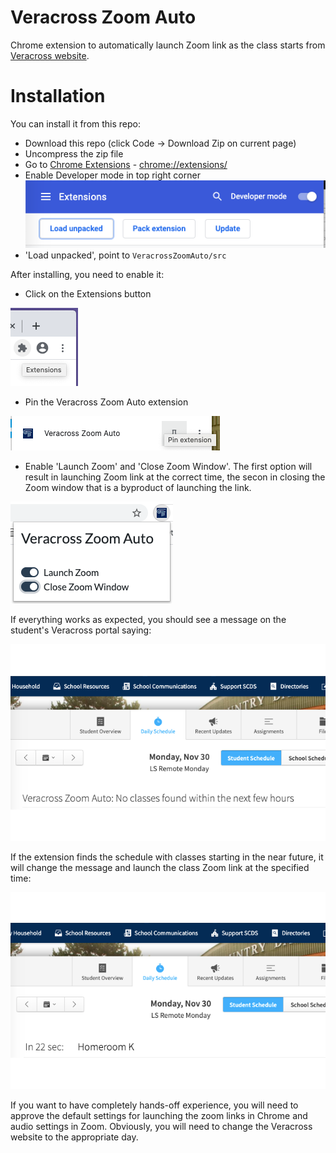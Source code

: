 Veracross Zoom Auto
===================

Chrome extension to automatically launch Zoom link as the class starts from [Veracross website](https://www.veracross.com/).

# Installation
You can install it from this repo:
* Download this repo (click Code -> Download Zip on current page)
* Uncompress the zip file
* Go to [Chrome Extensions](chrome://extensions/) - [chrome://extensions/](chrome://extensions/)
* Enable Developer mode in top right corner
![Chrome Developer Mode](doc/img/ChromeDeveloperMode.png)
* 'Load unpacked', point to `VeracrossZoomAuto/src`

After installing, you need to enable it:
* Click on the Extensions button

![Chrome Extensions](doc/img/ChromeExtensions.png)

* Pin the Veracross Zoom Auto extension

![Pin extension](doc/img/ExtensionsPin.png)

* Enable 'Launch Zoom' and 'Close Zoom Window'. The first option will result in launching Zoom link at the correct time, the secon in closing the Zoom window that is a byproduct of launching the link.

![Popup window](doc/img/PopupWindow.png)


If everything works as expected, you should see a message on the student's Veracross portal saying:

![Veracross Example](doc/img/Chrome-Store-Example1.png)

If the extension finds the schedule with classes starting in the near future, it will change the message and launch the class Zoom link at the specified time:

![Veracross Example](doc/img/Chrome-Store-Example3.png)

If you want to have completely hands-off experience, you will need to approve the default settings for launching the zoom links in Chrome and audio settings in Zoom. Obviously, you will need to change the Veracross website to the appropriate day. 

